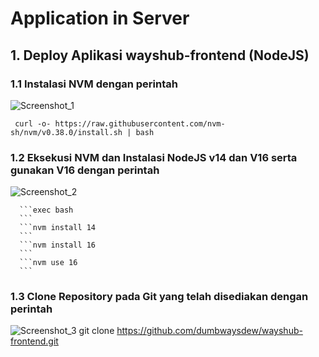 # Application in Server
 ## 1. Deploy Aplikasi wayshub-frontend (NodeJS)
  ### 1.1 Instalasi NVM dengan perintah
  ![Screenshot_1](https://github.com/wilsonakbar/devops18-dumbways-WilsonAkbar/assets/132327628/f8e77ccc-43b0-4132-af4c-1f88c8f19210)
    
     curl -o- https://raw.githubusercontent.com/nvm-sh/nvm/v0.38.0/install.sh | bash
  ### 1.2 Eksekusi NVM dan Instalasi NodeJS v14 dan V16 serta gunakan V16 dengan perintah
  ![Screenshot_2](https://github.com/wilsonakbar/devops18-dumbways-WilsonAkbar/assets/132327628/31c361d2-d1c6-4dbc-8b82-c3d9fbd91da6)
  
      ```exec bash
      ```
      ```nvm install 14
      ```
      ```nvm install 16
      ```
      ```nvm use 16
      ```
  
  
    
  ### 1.3 Clone Repository pada Git yang telah disediakan dengan perintah
  ![Screenshot_3](https://github.com/wilsonakbar/devops18-dumbways-WilsonAkbar/assets/132327628/b36d45f2-1dfc-46b0-b57d-9956d4be1c89)
    git clone https://github.com/dumbwaysdew/wayshub-frontend.git
